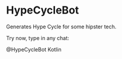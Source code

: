 # HypeCycleBot

Generates Hype Cycle for some hipster tech.

Try now, type in any chat:

@HypeCycleBot Kotlin
